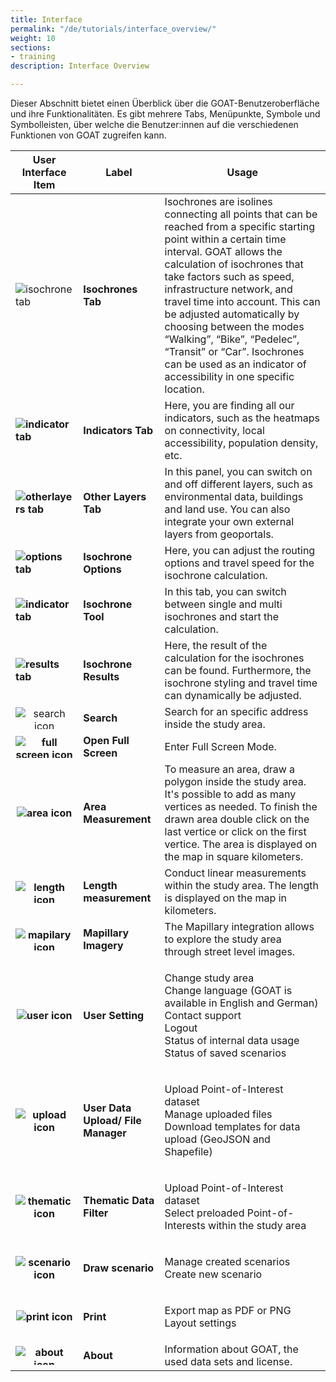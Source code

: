 ```yaml
---
title: Interface
permalink: "/de/tutorials/interface_overview/"
weight: 10
sections:
- training
description: Interface Overview

---
```

Dieser Abschnitt bietet einen Überblick über die GOAT-Benutzeroberfläche und ihre Funktionalitäten. Es gibt mehrere Tabs, Menüpunkte, Symbole und Symbolleisten, über welche die Benutzer:innen auf die verschiedenen Funktionen von GOAT zugreifen kann.

<table class="table table-striped table-hover ">
  <thead>
    <tr>
      <th>User Interface Item </th>
      <th>Label</th>
      <th>Usage</th>
    </tr>
  </thead>
  <tbody>
    <tr class="success">
      <td><b></b><img src="/images/tutorials/Tool Interface Overview/isochrone_tab.webp" alt="isochrone tab" style="max-height:100px;"/></td>
      <td><b>Isochrones Tab</b></td>
      <td>Isochrones are isolines connecting all points that can be reached from a specific starting point within a certain time interval. GOAT allows the calculation of isochrones that take factors such as speed, infrastructure network, and travel time into account. This can be adjusted automatically by choosing between the modes “Walking”, “Bike”, “Pedelec”, “Transit” or “Car”. Isochrones can be used as an indicator of accessibility in one specific location.</td>
    </tr>
    <tr class="success">
      <td><b><img src="/images/tutorials/Tool Interface Overview/indicator_tab.webp" alt="indicator tab" style="max-height:100px;"/></b></td>
      <td><b>Indicators Tab</b></td>
      <td>Here, you are finding all our indicators, such as the heatmaps on connectivity, local accessibility, population density, etc.
</td>
    </tr>
    <tr class="success">
      <td><b><img src="/images/tutorials/Tool Interface Overview/otherlayers_tab.webp" alt="otherlayers tab" style="max-height:100px;"/></b></td>
      <td><b>Other Layers Tab</b></td>
      <td>In this panel, you can switch on and off different layers, such as environmental data, buildings and land use. You can also integrate your own external layers from geoportals.
</td>
    </tr>
    <tr class="warning">
      <td><b><img src="/images/tutorials/Tool Interface Overview/options_tab.webp" alt="options tab" style="max-height:100px;"/></b></td>
      <td><b>Isochrone Options</b></td>
      <td>Here, you can adjust the routing options and travel speed for the isochrone calculation.</td>
    </tr>
    <tr class="warning">
      <td><b><img src="/images/tutorials/Tool Interface Overview/isochrone_calculation_tab.webp" alt="indicator tab" style="max-height:100px;"/></b></td>
      <td><b>Isochrone Tool
</td>
      <td>In this tab, you can switch between single and multi isochrones and start the calculation.
</td>
    </tr>
    <tr class="danger">
      <td><b><img src="/images/tutorials/Tool Interface Overview/results_tab.webp" alt="results tab" style="max-height:100px;"/></b></td>
      <td><b>Isochrone Results</b></td>
      <td>Here, the result of the calculation for the isochrones can be found. Furthermore, the isochrone styling and travel time can dynamically be adjusted.</td>
    </tr>
    <tr class="danger">
      <td><center><img src="/images/tutorials/Tool Interface Overview/search_icon.webp" alt="search icon" style="max-height:35px;"/></center></td>
      <td><b>Search </b></td>
      <td>Search for an specific address inside the study area.</td>
    </tr>
    </tr>
    <tr class="danger">
      <td><b><center><img src="/images/tutorials/Tool Interface Overview/fullscreen_icon.webp" alt="full screen icon" style="max-height:35px;"/></center></b></td>
      <td><b>Open Full Screen</b></td>
      <td>Enter Full Screen Mode.</td>
    </tr>
    <tr class="danger">
      <td><b><center><img src="/images/tutorials/Tool Interface Overview/area_icon.webp" alt="area icon" style="max-height:35px;"/></center></b></td>
      <td><b>Area Measurement</b></td>
      <td>To measure an area, draw a polygon inside the study area. It's possible to add as many vertices as needed. To finish the drawn area double click on the last vertice or click on the first vertice. The area is displayed on the map in square kilometers.</td>
    </tr>
    <tr class="danger">
      <td><b><center><img src="/images/tutorials/Tool Interface Overview/length_icon.webp" alt="length icon" style="max-height:35px;"/></center></b></td>
      <td><b>Length measurement</b></td>
      <td>Conduct linear measurements within the study area. The length is displayed on the map in kilometers.</td>
    </tr>
    </tr>
    <tr class="danger">
      <td><b><center><img src="/images/tutorials/Tool Interface Overview/mapilary_icon.webp" alt="mapilary icon" style="max-height:35px;"/></center></b></td>
      <td><b>Mapillary Imagery</b></td>
      <td>The Mapillary integration allows to explore the study area through street level images.</td>
    </tr>
    </tr>
    <tr class="danger">
      <td><b><center><img src="/images/tutorials/Tool Interface Overview/user_icon.webp" alt="user icon" style="max-height:33px;"/></center></b></td>
      <td><b>User Setting</b></td>
      <td>
<p>Change study area<br>
Change language (GOAT is available in English and German)<br>
Contact support<br>
Logout<br>
Status of internal data usage<br>
Status of saved scenarios</p>
</td>
    </tr>
    <tr class="danger">
      <td><b><center><img src="/images/tutorials/Tool Interface Overview/upload_icon.webp" alt="upload icon" style="max-height:38px;"/></center></b></td>
      <td><b>User Data Upload/ File Manager</b></td>
      <td>
<p>Upload Point-of-Interest dataset<br>
Manage uploaded files<br>
Download templates for data upload (GeoJSON and Shapefile)</p>
</td>
    </tr>
</td>
    </tr>
    <tr class="danger">
      <td><b><center><img src="/images/tutorials/Tool Interface Overview/thematic_icon.webp" alt="thematic icon" style="max-height:38px;"/></center></b></td>
      <td><b>Thematic Data Filter</b></td>
      <td>
<p>Upload Point-of-Interest dataset<br>
Select preloaded Point-of-Interests within the study area</p>
</td>
    </tr>
</td>
    </tr>
    <tr class="danger">
      <td><b><center><img src="/images/tutorials/Tool Interface Overview/scenario_icon.webp" alt="scenario icon" style="max-height:38px;"/></center></b></td>
      <td><b>Draw scenario</b></td>
      <td>
<p>Manage created scenarios<br>
Create new scenario</p>
</td>
    </tr>
</td>
    </tr>
    <tr class="danger">
      <td><b><center><img src="/images/tutorials/Tool Interface Overview/deneme_icon2.webp" alt="print icon" style="max-height:38px;"/></center></b></td>
      <td><b>Print</b></td>
      <td>
<p>Export map as PDF or PNG<br>
Layout settings</p>
</td>
    </tr>
</td>
    </tr>
    <tr class="danger">
      <td><b><center><img src="/images/tutorials/Tool Interface Overview/about_icon.webp" alt="about icon" style="max-height:30px;"/></center></b></td>
      <td><b>About</b></td>
      <td>Information about GOAT, the used data sets and license.</td>
    </tr>
  </tbody>
</table>


                                                                                                                                                                                

